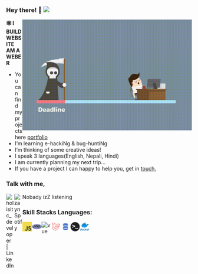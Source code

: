 
###  Hey there! 👋 ![](https://visitor-badge.glitch.me/badge?page_id=inzayn99)
 <img align="right" alt="GIF" src="https://github.com/inzayn99/inzayn99/blob/main/github-bot.gif"  width="460" height="300"/>
 <strong>🕸️ I BUILD WEBSITE AM A WEBER</strong>
 
- You can find my projects here [portfolio]
- I’m learning e-hackiNg & bug-huntiNg
- I’m thinking of some creative ideas!
- I speak 3 languages(English, Nepali, Hindi)
- I am currently planning my next trip...
- If you have a project I can happy to help you, get in [touch.](https://arbazkhan.com.np/)


### Talk with me,
[<img align="left" alt="holisitc_developer | LinkedIn" width="22px" src="https://github.com/hackerspider1/hackerspider1/blob/main/linkedin.svg?raw=true" target="_blank"  />][linkedin]Nobady izZ listening<a href="https://open.spotify.com/playlist/6W3leCRYykARcfMh2kmYCr">
  <img align="left" alt="zayn Spotify" width="22px" target="_blank" src="https://github.com/hackerspider1/hackerspider1/blob/main/spotify.svg?raw=true" />
</a>
<br />

### Skill Stacks Languages:


[<img align="left" alt="JavaScript" width="26px" target="_blank" src="https://raw.githubusercontent.com/github/explore/80688e429a7d4ef2fca1e82350fe8e3517d3494d/topics/javascript/javascript.png" />][portfolio]

[<img align="left" alt="php" width="26px" target="_blank" src="https://raw.githubusercontent.com/github/explore/80688e429a7d4ef2fca1e82350fe8e3517d3494d/topics/php/php.png" />][portfolio]


<!-- [<img align="left" target="_blank"  alt="php" width="26px" src="https://reactnative.dev/img/header_logo.svg" />][linkedin] -->

[<img align="left" target="_blank"  alt="vue" width="26px" src="https://vuejs.org/logo.svg" />][portfolio]
[<img align="left" alt="" width="26px" src="https://raw.githubusercontent.com/github/explore/80688e429a7d4ef2fca1e82350fe8e3517d3494d/topics/laravel/laravel.png" />][portfolio]
[<img align="left" alt="SQL" width="26px" src="https://raw.githubusercontent.com/github/explore/80688e429a7d4ef2fca1e82350fe8e3517d3494d/topics/sql/sql.png" />][portfolio]
[<img align="left" alt="Terminal" width="26px" src="https://raw.githubusercontent.com/github/explore/80688e429a7d4ef2fca1e82350fe8e3517d3494d/topics/terminal/terminal.png" />][portfolio] 
[<img align="left" alt="docker" width="26px" src="https://raw.githubusercontent.com/github/explore/80688e429a7d4ef2fca1e82350fe8e3517d3494d/topics/docker/docker.png" />][linkedin]
 

<!-- <details>
  <summary>Most Used Languages</summary>
<img align="left" alt="ZAYN's GitHub Top Languages" src="https://github-readme-stats.vercel.app/api/top-langs/?username=arsentieva"/>
</details> -->

[website]: https://arbazkhan.com.np/
[instagram]: https://www.instagram.com/inzayn9/
[linkedin]: https://linkedin.com/in/arbaazkhan99/
[portfolio]: https://arbaazkhan.com.np/
